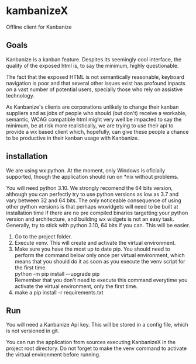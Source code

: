 # kambanizeX

Offline client for Kanbanize

## Goals

Kanbanize is a kanban feature. Despites  its seemingly cool interface, the quality of the exposed html is, to say the minimum, highly questionable.

The fact that the exposed HTML is not semantically reasonable, keyboard navigation is poor and that several other issues exist has profound inpacts on a vast number of potential users, specially those who rely on assistive technology. 

As Kanbanize's clients are corporations unlikely to change their kanban suppliers and as jobs of people who should (but don't) receive a workable, semantic, WCAG compatible html might very well be impacted to say the minimum, be at risk more realistically, we are trying to use their api to provide a wx based client which, hopefully, can give these people a chance to be productive in their kanban usage with Kanbanize.

## installation

We are using wx python.
At the moment, only Windows is oficially supported, though the application should run on *nix without problems.

You will need python 3.10.
We strongly recomend the 64 bits version, although you can perfectly try to use python versions as low as 3.7 and vary between 32 and 64 bits.
The only noticeable consequence of using other python versions is that perhaps wxwidgets will need to be built at installation time if there are no pre compiled binaries targetting your python version and architecture, and building wx widgets is not an easy task.  Generally, try to stick with python 3.10, 64 bits if you can. This will be easier.

1. Go to the project folder.
2. Execute venv. This will create and activate the virtual environment.
3. Make sure you have the most up to date pip. You should need to perform the command below only once per virtual environment, which means that you should do it as soon as you execute the venv script for the first time.  
python -m pip install --upgrade pip  
Remember that you don't need to execute this command everytime you activate the virtual environment, only the first time.
4. make a pip install -r requirements.txt

## Run

You will need a Kanbanize Api key. This will be stored in a config file, which is not versioned in git.

You can run the application from sources executing KanbanizeX in the project root directory. Do not forget to make the venv command to activate the virtual environment before running.